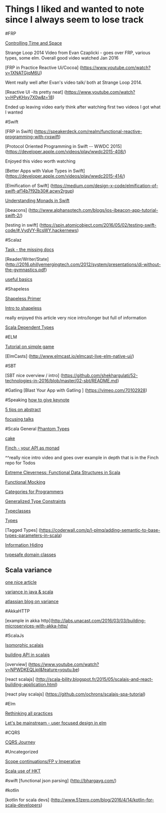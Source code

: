 # Things I liked and wanted to note since I always seem to lose track


#FRP


[Controlling Time and Space](https://www.youtube.com/watch?v=Agu6jipKfYw)

Strange Loop 2014 Video from Evan Czaplicki - goes over FRP, various types, some elm. Overall good video watched Jan 2016

[FRP in Practice Reactive Ui/Cocoa] (https://www.youtube.com/watch?v=1XNATGjqM6U)

Went really well after Evan's video talk/ both at Strange Loop 2014. 

[Reactive UI -its pretty neat] (https://www.youtube.com/watch?v=HPyKHxy7X0w&t=18)

Ended up leaving video early think after watching first two videos I got what I wanted

#Swift

[FRP in Swift] (https://speakerdeck.com/realm/functional-reactive-programming-with-rxswift)

[Protocol Oriented Programming in Swift -- WWDC 2015] (https://developer.apple.com/videos/play/wwdc2015-408/)

Enjoyed this video worth watching

[Better Apps with Value Types in Swift] (https://developer.apple.com/videos/play/wwdc2015-414/)

[Elmification of Swift] (https://medium.com/design-x-code/elmification-of-swift-af14b7f92b30#.acwv2rgup)

[Understanding Monads in Swift](https://realm.io/news/slug-andy-bartholomew-understand-monads-one-weird-trick/)

[ibeacons] (http://www.alphansotech.com/blogs/ios-ibeacon-app-tutorial-swift-2/)

[testing in swift] (https://spin.atomicobject.com/2016/05/02/testing-swift-code/#.VydVY-RcsWY.hackernews)


#Scalaz

[Task - the missing docs](http://timperrett.com/2014/07/20/scalaz-task-the-missing-documentation/) 

[Reader/Writer/State] (http://2016.phillyemergingtech.com/2012/system/presentations/di-without-the-gymnastics.pdf)

[useful basics](http://www.smartjava.org/content/scalaz-features-everyday-usage-part-1-typeclasses-and-scala-extensions)

#Shapeless

[Shapeless Primer](https://rnduja.github.io/2016/01/19/a_shapeless_primer/)

[Intro to shapeless](http://jto.github.io/articles/getting-started-with-shapeless/)

really enjoyed this article very nice intro/longer but full of information

[Scala Dependent Types](http://rnduja.github.io/2015/10/07/scala-dependent-types/)

#ELM

[Tutorial on simple game](https://tech.zalando.com/blog/using-elm-to-create-a-fun-game-in-just-five-days/)

[ElmCasts] (http://www.elmcast.io/elmcast-live-elm-native-ui/)



#SBT

[SBT nice overview / intro] (https://github.com/shekhargulati/52-technologies-in-2016/blob/master/02-sbt/README.md)

#Gatling
[Blast Your App with Gatling ] (https://vimeo.com/70102928)

#Speaking
[how to give keynote](https://medium.com/@chadfowler/how-to-give-a-keynote-9cc61abb6ec8#.gifwzfc5n)

[5 tips on abstract](http://tech.noredink.com/post/138031621973/five-quick-tips-for-submitting-conference-talks)

[focusing talks](https://www.facebook.com/note.php?note_id=536820369684165)

#Scala General
[Phantom Types](http://danielwestheide.com/blog/2015/06/28/put-your-writes-where-your-master-is-compile-time-restriction-of-slick-effect-types.html)

[cake](http://www.andrewrollins.com/2014/08/07/scala-cake-pattern-self-type-annotations-vs-inheritance/)

[Finch - your API as monad](https://skillsmatter.com/skillscasts/6876-finch-your-rest-api-as-a-monad)

^^really nice intro video and goes over example in depth that is in the Finch repo for Todos

[Extreme Cleverness: Functional Data Structures in Scala](https://vimeo.com/28760673?ref=tw-share)

[Functional Mocking](https://vimeo.com/125038982)

[Categories for Programmers](http://www.infoq.com/presentations/categories-functional-programming)

[Generalized Type Constraints](http://blog.bruchez.name/2015/11/generalized-type-constraints-in-scala.html?m=1)

[Typeclasses](https://ropas.snu.ac.kr/~bruno/papers/TypeClasses.pdf)

[Types](http://ktoso.github.io/scala-types-of-types/)

[Tagged Types] (https://coderwall.com/p/l-plmq/adding-semantic-to-base-types-parameters-in-scala)

[Information Hiding](http://typelevel.org/blog/2016/03/13/information-hiding.html)

[typesafe domain classes](http://www.wlangiewicz.com/2016/03/14/typesafe-domain-objects-scala/)

## Scala variance

[one nice article](http://blog.kamkor.me/Covariance-And-Contravariance-In-Scala/)

[variance in java & scala](https://medium.com/@sinisalouc/variance-in-java-and-scala-63af925d21dc#.wxm4xxpuz)

[atlassian blog on variance](http://blogs.atlassian.com/2013/01/covariance-and-contravariance-in-scala/)

#AkkaHTTP

[example in akka http](http://labs.unacast.com/2016/03/03/building-microservices-with-akka-http/

#ScalaJs

[Isomorphic scalajs](https://vimeo.com/154932681)

[building API in scalajs](http://pavkin.ru/how-to-make-an-idiomatic-javascript-library-with-scala-js/)

[overview] (https://www.youtube.com/watch?v=NPWDKEQLjpI&feature=youtu.be)

[react scalajs] (http://scala-bility.blogspot.fr/2015/05/scalajs-and-react-building-application.html)

[react play scalajs] (https://github.com/ochrons/scalajs-spa-tutorial)

#Elm

[Rethinking all practices](https://www.youtube.com/watch?v=txxKx_I39a8)

[Let's be mainstream - user focused design in elm](https://www.youtube.com/watch?v=oYk8CKH7OhE)

#CQRS

[CQRS Journey](https://msdn.microsoft.com/en-us/library/jj554200.aspx)

#Uncategorized

[Scope continuations/FP v Imperative](http://blog.paralleluniverse.co/2015/08/07/scoped-continuations/)

[Scala use of HKT](http://stackoverflow.com/questions/4765532/what-does-abstract-over-mean/4765918#4765918)

#swift
[functional json parsing] (http://bhargavg.com/)

#kotlin

[kotlin for scala devs] (http://www.51zero.com/blog/2016/4/14/kotlin-for-scala-developers)

